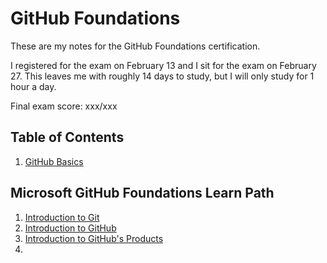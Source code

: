 # GitHub Foundations

These are my notes for the GitHub Foundations certification.

I registered for the exam on February 13 and I sit for the exam on February 27. This leaves me with roughly 14 days to study, but I will only study for 1 hour a day.

Final exam score: xxx/xxx

## Table of Contents

1. [GitHub Basics](github-basic.md)


## Microsoft GitHub Foundations Learn Path

1. [Introduction to Git](introduction-to-version-control.md)
2. [Introduction to GitHub](introduction-to-github.md)
3. [Introduction to GitHub's Products](introduction-to-githubs-products.md)
4. 